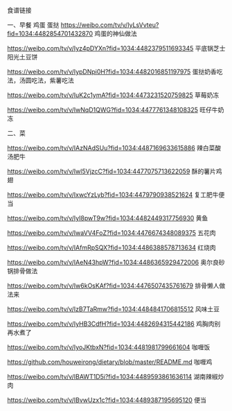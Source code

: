 食谱链接

一、早餐 鸡蛋 蛋挞
https://weibo.com/tv/v/IyLsVvteu?fid=1034:4482854701432870  鸡蛋的神仙做法

https://weibo.com/tv/v/Iyz4pDYXn?fid=1034:4482379511693345  平底锅芝士阳光土豆饼

https://weibo.com/tv/v/IypDNpi0H?fid=1034:4482016851197975 蛋挞奶香吃法，汤圆吃法，紫薯吃法

https://weibo.com/tv/v/IuK2c1ymA?fid=1034:4473231520759825 草莓奶冻

https://weibo.com/tv/v/IwNqD1QWG?fid=1034:4477761348108325 旺仔牛奶冻

二、菜

https://weibo.com/tv/v/IAzNAdSUu?fid=1034:4487169633615886 辣白菜酸汤肥牛

https://weibo.com/tv/v/Iwl5VjzcC?fid=1034:4477075713622059 酥的薯片鸡翅

https://weibo.com/tv/v/IxwcYzLyb?fid=1034:4479790938521624 复工肥牛便当

https://weibo.com/tv/v/IyI8pwT9w?fid=1034:4482449317756930  黄鱼

https://weibo.com/tv/v/IwaVV4FoZ?fid=1034:4476674348089375 五花肉

https://weibo.com/tv/v/IAfmRpSQX?fid=1034:4486388578713634  红烧肉

https://weibo.com/tv/v/IAeN43hpW?fid=1034:4486365929472006 奥尔良砂锅排骨做法

https://weibo.com/tv/v/Iw6kOsKAf?fid=1034:4476507435761679  排骨懒人做法来

https://weibo.com/tv/v/IzB7TaRmw?fid=1034:4484841706815512 风味土豆

https://weibo.com/tv/v/IyHB3CdfH?fid=1034:4482694315442186 鸡胸肉别再水煮了

https://weibo.com/tv/v/IyoJKtbxN?fid=1034:4481981799661604 咖喱饭

https://github.com/houweirong/dietary/blob/master/README.md 咖喱鸡

https://weibo.com/tv/v/IBAWT1D5i?fid=1034:4489593861636114 湖南辣椒炒肉

https://weibo.com/tv/v/IBvwUzx1c?fid=1034:4489387195695120 便当
